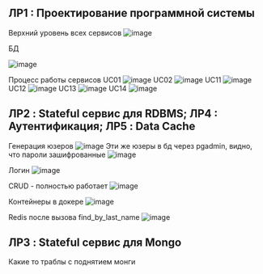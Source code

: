 ## ЛР1 : Проектирование программной системы
Верхний уровень всех сервисов
![image](https://github.com/ShadowCatLul/ArchitectureLabs/assets/64269779/5c401213-bd1f-4183-8005-31f69d9b07e7)

БД

![image](https://github.com/ShadowCatLul/ArchitectureLabs/assets/64269779/f31d769a-437a-4fe6-98cc-49654f6fffef)

Процесс работы сервисов
UC01
![image](https://github.com/ShadowCatLul/ArchitectureLabs/assets/64269779/b4756c86-e16e-4c42-98f7-5a50778a4176)
UC02
![image](https://github.com/ShadowCatLul/ArchitectureLabs/assets/64269779/1f5fd562-926a-4209-b3e6-bb97ee26edee)
UC11
![image](https://github.com/ShadowCatLul/ArchitectureLabs/assets/64269779/ef25c4e0-492c-4e43-815b-18e2e6e4fbd4)
UC12
![image](https://github.com/ShadowCatLul/ArchitectureLabs/assets/64269779/d9c01b41-93cd-42b7-99e0-bdd292415dc5)
UC13
![image](https://github.com/ShadowCatLul/ArchitectureLabs/assets/64269779/33862216-632e-4d54-9aee-1c9e5a46ea7e)
UC14
![image](https://github.com/ShadowCatLul/ArchitectureLabs/assets/64269779/1cb2deed-4b8b-4072-829b-c24c97fe00a9)



## ЛР2 : Stateful сервис для RDBMS; ЛР4 : Аутентификация; ЛР5 : Data Cache
Генерация юзеров
![image](https://github.com/ShadowCatLul/ArchitectureLabs/assets/64269779/5a291efd-babc-453c-b8bc-a18141229423)
Эти же юзеры в бд через pgadmin, видно, что пароли зашифрованные
![image](https://github.com/ShadowCatLul/ArchitectureLabs/assets/64269779/c81336c1-8a7d-46ba-a39f-1d01772dce45)

Логин
![image](https://github.com/ShadowCatLul/ArchitectureLabs/assets/64269779/1a25a88e-98a7-44c4-966e-62ede0563660)

CRUD - полностью работает
![image](https://github.com/ShadowCatLul/ArchitectureLabs/assets/64269779/7bfacbb8-9148-4aba-bd33-741a4100b4b7)

Контейнеры в докере
![image](https://github.com/ShadowCatLul/ArchitectureLabs/assets/64269779/4533ea68-60b6-4021-99b6-01d13486ced2)

Redis после вызова find_by_last_name
![image](https://github.com/ShadowCatLul/ArchitectureLabs/assets/64269779/3be2778c-9710-4a28-bd0b-ccdfd05daafd)


## ЛР3 : Stateful сервис для Mongo
Какие то траблы с поднятием монги
